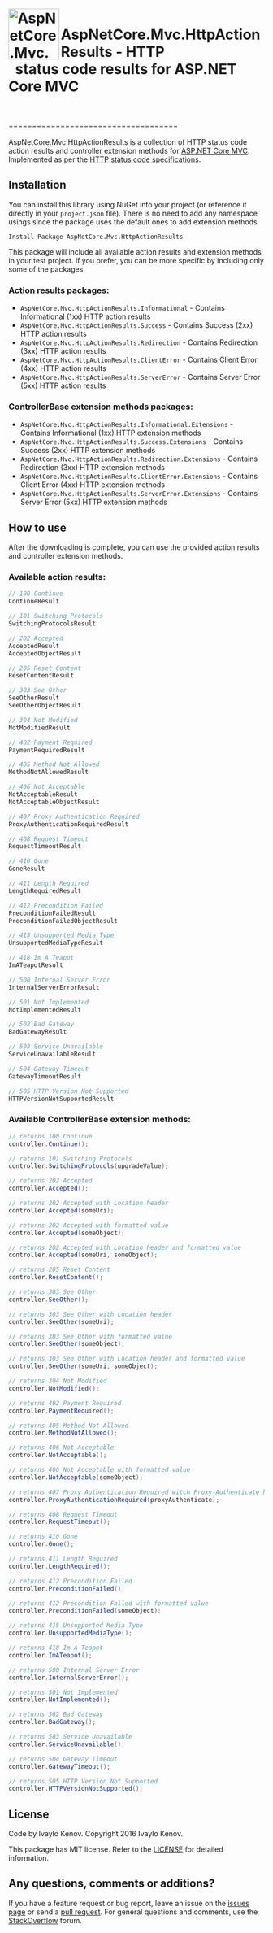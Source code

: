 <h1><img src="https://raw.githubusercontent.com/ivaylokenov/AspNetCore.Mvc.HttpActionResults/master/tools/logo.png" align="left" alt="AspNetCore.Mvc.HttpActionResults" width="100">&nbsp; AspNetCore.Mvc.HttpActionResults - HTTP <br />&nbsp; status code results for ASP.NET Core MVC<br />&nbsp;</h1>
====================================

AspNetCore.Mvc.HttpActionResults is a collection of HTTP status code action results and controller extension methods for [ASP.NET Core MVC](https://github.com/aspnet/Mvc). Implemented as per the [HTTP status code specifications](https://www.w3.org/Protocols/rfc2616/rfc2616-sec10.html).

## Installation

You can install this library using NuGet into your project (or reference it directly in your `project.json` file). There is no need to add any namespace usings since the package uses the default ones to add extension methods.

    Install-Package AspNetCore.Mvc.HttpActionResults

This package will include all available action results and extension methods in your test project. If you prefer, you can be more specific by including only some of the packages.

### Action results packages:

 - `AspNetCore.Mvc.HttpActionResults.Informational` - Contains Informational (1xx) HTTP action results
 - `AspNetCore.Mvc.HttpActionResults.Success` - Contains Success (2xx) HTTP action results
 - `AspNetCore.Mvc.HttpActionResults.Redirection` - Contains Redirection (3xx) HTTP action results
 - `AspNetCore.Mvc.HttpActionResults.ClientError` - Contains Client Error (4xx) HTTP action results
 - `AspNetCore.Mvc.HttpActionResults.ServerError` - Contains Server Error (5xx) HTTP action results
 
### ControllerBase extension methods packages:

 - `AspNetCore.Mvc.HttpActionResults.Informational.Extensions` - Contains Informational (1xx) HTTP extension methods
 - `AspNetCore.Mvc.HttpActionResults.Success.Extensions` - Contains Success (2xx) HTTP extension methods
 - `AspNetCore.Mvc.HttpActionResults.Redirection.Extensions` - Contains Redirection (3xx) HTTP extension methods
 - `AspNetCore.Mvc.HttpActionResults.ClientError.Extensions` - Contains Client Error (4xx) HTTP extension methods
 - `AspNetCore.Mvc.HttpActionResults.ServerError.Extensions` - Contains Server Error (5xx) HTTP extension methods

## How to use

After the downloading is complete, you can use the provided action results and controller extension methods.

### Available action results:

```c#
// 100 Continue
ContinueResult

// 101 Switching Protocols
SwitchingProtocolsResult

// 202 Accepted
AcceptedResult
AcceptedObjectResult

// 205 Reset Content
ResetContentResult

// 303 See Other
SeeOtherResult
SeeOtherObjectResult

// 304 Not Modified
NotModifiedResult

// 402 Payment Required
PaymentRequiredResult

// 405 Method Not Allowed
MethodNotAllowedResult

// 406 Not Acceptable
NotAcceptableResult
NotAcceptableObjectResult

// 407 Proxy Authentication Required
ProxyAuthenticationRequiredResult

// 408 Request Timeout
RequestTimeoutResult

// 410 Gone
GoneResult

// 411 Length Required
LengthRequiredResult

// 412 Precondition Failed
PreconditionFailedResult
PreconditionFailedObjectResult

// 415 Unsupported Media Type
UnsupportedMediaTypeResult

// 418 Im A Teapot
ImATeapotResult

// 500 Internal Server Error
InternalServerErrorResult

// 501 Not Implemented
NotImplementedResult

// 502 Bad Gateway
BadGatewayResult

// 503 Service Unavailable
ServiceUnavailableResult

// 504 Gateway Timeout
GatewayTimeoutResult

// 505 HTTP Version Not Supported
HTTPVersionNotSupportedResult
```

### Available ControllerBase extension methods:

```c#
// returns 100 Continue
controller.Continue();

// returns 101 Switching Protocols
controller.SwitchingProtocols(upgradeValue);

// returns 202 Accepted
controller.Accepted();

// returns 202 Accepted with Location header
controller.Accepted(someUri);

// returns 202 Accepted with formatted value
controller.Accepted(someObject);

// returns 202 Accepted with Location header and formatted value
controller.Accepted(someUri, someObject);

// returns 205 Reset Content
controller.ResetContent();

// returns 303 See Other
controller.SeeOther();

// returns 303 See Other with Location header
controller.SeeOther(someUri);

// returns 303 See Other with formatted value
controller.SeeOther(someObject);

// returns 303 See Other with Location header and formatted value
controller.SeeOther(someUri, someObject);

// returns 304 Not Modified
controller.NotModified();

// returns 402 Payment Required
controller.PaymentRequired();

// returns 405 Method Not Allowed
controller.MethodNotAllowed();

// returns 406 Not Acceptable
controller.NotAcceptable();

// returns 406 Not Acceptable with formatted value
controller.NotAcceptable(someObject);

// returns 407 Proxy Authentication Required witch Proxy-Authenticate header
controller.ProxyAuthenticationRequired(proxyAuthenticate);

// returns 408 Request Timeout
controller.RequestTimeout();

// returns 410 Gone
controller.Gone();

// returns 411 Length Required
controller.LengthRequired();

// returns 412 Precondition Failed
controller.PreconditionFailed();

// returns 412 Precondition Failed with formatted value
controller.PreconditionFailed(someObject);

// returns 415 Unsupported Media Type
controller.UnsupportedMediaType();

// returns 418 Im A Teapot
controller.ImATeapot();

// returns 500 Internal Server Error
controller.InternalServerError();

// returns 501 Not Implemented
controller.NotImplemented();

// returns 502 Bad Gateway
controller.BadGateway();

// returns 503 Service Unavailable
controller.ServiceUnavailable();

// returns 504 Gateway Timeout
controller.GatewayTimeout();

// returns 505 HTTP Version Not Supported
controller.HTTPVersionNotSupported();
```

## License

Code by Ivaylo Kenov. Copyright 2016 Ivaylo Kenov.

This package has MIT license. Refer to the [LICENSE](https://github.com/ivaylokenov/AspNetCore.Mvc.HttpActionResults/blob/master/LICENSE) for detailed information.

## Any questions, comments or additions?

If you have a feature request or bug report, leave an issue on the [issues page](https://github.com/ivaylokenov/AspNetCore.Mvc.HttpActionResults/issues) or send a [pull request](https://github.com/ivaylokenov/AspNetCore.Mvc.HttpActionResults/pulls). For general questions and comments, use the [StackOverflow](http://stackoverflow.com/) forum.
